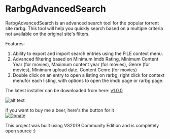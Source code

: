 # RarbgAdvancedSearch
RarbgAdvancedSearch is an advanced search tool for the popular torrent site rarbg. This tool will help you quickly search based on a multiple criteria not available on the original site's filters.

Features:
1. Ability to export and import search entries using the FILE context menu.
2. Advanced filtering based on Minimum Imdb Rating, Minimum Content Year (for movies), Maximum content year (for movies), Genre (for movies), Minimum upload date, Content Genre (for movies)
3. Double click on an entry to open a listing on rarbg, right click for context menufor each listing, with options to open the imdb page or rarbg page.

The latest installer can be downloaded from here: <a href="https://raw.githubusercontent.com/ashvin-bhuttoo/RarbgAdvancedSearch/master/RarbgAdvancedSearchSetup/Release/RarbgAdvancedSearchSetup.msi"> v1.0.0</a> 

![alt text](https://i.imgur.com/G5sPyQ5.png)

If you want to buy me a beer, here's the button for it<br/>
[![Donate](https://img.shields.io/badge/Donate-PayPal-green.svg)](https://paypal.me/ABhuttoo?locale.x=en_US)

This project was built using VS2019 Community Edition and is completely open source :)
